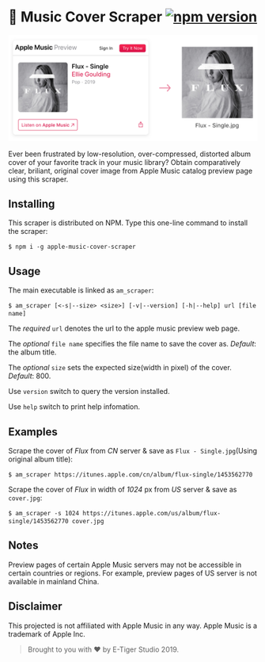 #  Music Cover Scraper [![npm version](https://badge.fury.io/js/apple-music-cover-scraper.svg)](https://badge.fury.io/js/apple-music-cover-scraper)

<p align="center">
  <img src="https://raw.githubusercontent.com/etigerstudio/apple-music-cover-scraper/master/hero.png" alt="apple-music-cover-scraper hero image" title="apple-music-cover-scraper hero image" width="702" />
</p>

Ever been frustrated by low-resolution, over-compressed, distorted album cover of your favorite track in your music library? Obtain comparatively clear, briliant, original cover image from Apple Music catalog preview page using this scraper.

## Installing

This scraper is distributed on NPM. Type this one-line command to install the scraper:

```
$ npm i -g apple-music-cover-scraper
```

## Usage

The main executable is linked as `am_scraper`:

```
$ am_scraper [<-s|--size> <size>] [-v|--version] [-h|--help] url [file name]
```

The *required* `url` denotes the url to the apple music preview web page.

The *optional* `file name` specifies the file name to save the cover as. *Default*: the album title.

The *optional* `size` sets the expected size(width in pixel) of the cover. *Default*: 800.

Use `version` switch to query the version installed.

Use `help` switch to print help infomation.

## Examples

Scrape the cover of *Flux* from *CN* server & save as `Flux - Single.jpg`(Using original album title):

```
$ am_scraper https://itunes.apple.com/cn/album/flux-single/1453562770
```

Scrape the cover of *Flux* in width of *1024* px from *US* server & save as `cover.jpg`:

```
$ am_scraper -s 1024 https://itunes.apple.com/us/album/flux-single/1453562770 cover.jpg
```

## Notes

Preview pages of certain Apple Music servers may not be accessible in certain countries or regions. For example, preview pages of US server is not available in mainland China.

## Disclaimer

This projected is not affiliated with Apple Music in any way. Apple Music is a trademark of Apple Inc.



> Brought to you with ❤️ by E-Tiger Studio 2019.
